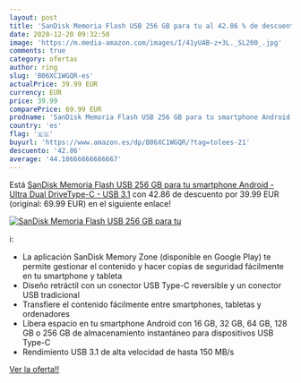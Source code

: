```yaml
---
layout: post
title: 'SanDisk Memoria Flash USB 256 GB para tu al 42.86 % de descuento'
date: 2020-12-20 09:32:50
image: 'https://m.media-amazon.com/images/I/41yUAB-z+3L._SL200_.jpg'
comments: true
category: ofertas
author: ring
slug: 'B06XC1WGQR-es'
actualPrice: 39.99 EUR
currency: EUR
price: 39.99
comparePrice: 69.99 EUR
prodname: 'SanDisk Memoria Flash USB 256 GB para tu smartphone Android - Ultra Dual DriveType-C - USB 3.1'
country: 'es'
flag: '🇪🇸'
buyurl: 'https://www.amazon.es/dp/B06XC1WGQR/?tag=tolees-21'
descuento: '42.86'
average: '44.10666666666667'
---
```


Está [SanDisk Memoria Flash USB 256 GB para tu smartphone Android - Ultra Dual DriveType-C - USB 3.1](https://www.amazon.es/dp/B06XC1WGQR/?tag=tolees-21) con 42.86 de descuento por 39.99 EUR (original: 69.99 EUR) en el siguiente enlace!

[![SanDisk Memoria Flash USB 256 GB para tu](https://m.media-amazon.com/images/I/41yUAB-z+3L._SL200_.jpg)](https://www.amazon.es/dp/B06XC1WGQR/?tag=tolees-21)

ℹ️:

- La aplicación SanDisk Memory Zone (disponible en Google Play) te permite gestionar el contenido y hacer copias de seguridad fácilmente en tu smartphone y tableta
- Diseño retráctil con un conector USB Type-C reversible y un conector USB tradicional
- Transfiere el contenido fácilmente entre smartphones, tabletas y ordenadores
- Libera espacio en tu smartphone Android con 16 GB, 32 GB, 64 GB, 128 GB o 256 GB de almacenamiento instantáneo para dispositivos USB Type-C
- Rendimiento USB 3.1 de alta velocidad de hasta 150 MB/s

[Ver la oferta!!](https://www.amazon.es/dp/B06XC1WGQR/?tag=tolees-21)
